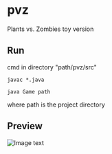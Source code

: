 # pvz
Plants vs. Zombies toy version

## Run
cmd in directory "path/pvz/src"

`javac *.java`

`java Game path`

where path is the project directory

## Preview
![Image text](https://i.imgur.com/cVd5Dwe.png)


